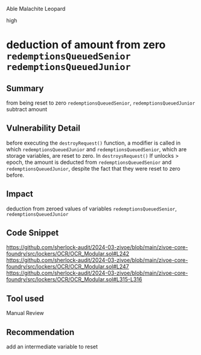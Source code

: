 Able Malachite Leopard

high

# deduction of amount from zero `redemptionsQueuedSenior`  `redemptionsQueuedJunior`

## Summary
from being reset to zero  `redemptionsQueuedSenior`, `redemptionsQueuedJunior` subtract amount
 
## Vulnerability Detail
before executing the `destroyRequest()` function, a modifier is called in which `redemptionsQueuedJunior` and `redemptionsQueuedSenior`, which are storage variables, are reset to zero.   In `destroysRequest()` If unlocks > epoch, the amount is deducted from `redemptionsQueuedSenior` and `redemptionsQueuedJunior`, despite the fact that they were reset to zero before.


## Impact
deduction from zeroed values of variables `redemptionsQueuedSenior`, `redemptionsQueuedJunior`


## Code Snippet
https://github.com/sherlock-audit/2024-03-zivoe/blob/main/zivoe-core-foundry/src/lockers/OCR/OCR_Modular.sol#L242
https://github.com/sherlock-audit/2024-03-zivoe/blob/main/zivoe-core-foundry/src/lockers/OCR/OCR_Modular.sol#L247
https://github.com/sherlock-audit/2024-03-zivoe/blob/main/zivoe-core-foundry/src/lockers/OCR/OCR_Modular.sol#L315-L316


## Tool used

Manual Review

## Recommendation
add an intermediate variable to reset
